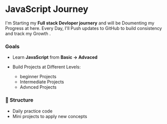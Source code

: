 # JavaScript  Journey 
I'm Starting my **Full stack Devloper journery** and will be Doumenting my Progress at here.
Every Day, I'll Push updates to  GitHub to build consistency and track my Growth .


### Goals 
* Learn **JavaScript** from **Basic -> Advaced** 
* Build Projects at Different Levels:
  
  * beginner Projects
  * Intermediate Projects
  * Advnced Projects


### 📂 Structure

* Daily practice code
* Mini projects to apply new concepts

